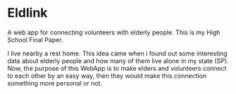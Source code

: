 # Eldlink
A web app for connecting volunteers with elderly people. This is my High School Final Paper.

I live nearby a rest home. This idea came when i found out some interesting data about elderly people and how many of them live alone in my state (SP).
Now, the purpose of this WebApp is to make elders and volunteers connect to each other by an easy way, then they would make this connection something more personal or not.
